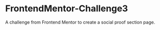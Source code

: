 # FrontendMentor-Challenge3
A challenge from Frontend Mentor to create a social proof section page.
